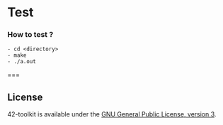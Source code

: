 Test
=======

### How to test ?

	- cd <directory>
	- make
	- ./a.out

===
## License

42-toolkit is available under the [GNU General Public License, version 3](LICENSE).
